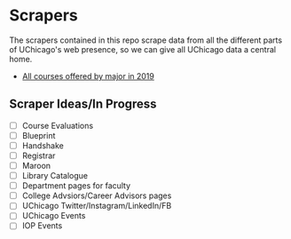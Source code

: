 # Scrapers
The scrapers contained in this repo scrape data from all the different parts of UChicago's web presence, 
so we can give all UChicago data a central home. 

- [All courses offered by major in 2019](https://github.com/UCOpenData/Scrapers/blob/master/College%20Catalog/everymajor.py)

## Scraper Ideas/In Progress 
- [ ] Course Evaluations 
- [ ] Blueprint 
- [ ] Handshake 
- [ ] Registrar 
- [ ] Maroon 
- [ ] Library Catalogue 
- [ ] Department pages for faculty 
- [ ] College Advsiors/Career Advisors pages 
- [ ] UChicago Twitter/Instagram/LinkedIn/FB
- [ ] UChicago Events
- [ ] IOP Events
